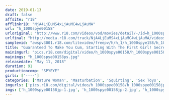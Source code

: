 ```yaml
---
date: 2019-01-13
draft: false
affsite: "r18"
afflinkr18: "NjA4LjEuMS4xLjAuMC4wLjAuMA"
url: "h_1000spye00158"
urloriginal: "http://www.r18.com/videos/vod/movies/detail/-/id=h_1000spye00158"
urlfinal: "http://media.r18.com/track/NjA4LjEuMS4xLjAuMC4wLjAuMA/videos/vod/movies/detail/-/id=h_1000spye00158"
samplevid: "awspv3001.r18.com/litevideo/freepv/h/h_1/h_1000spye158/h_1000spye158_dmb_w.mp4"
title: "Guaranteed To Make You Cum, Starting With The First Girl! Secret Masturbation The Moment Of Ejaculation"
mainimgurl: "pics.r18.com/digital/video/h_1000spye00158/h_1000spye00158ps.jpg"
mainimgs: "h_1000spye00158ps.jpg"
releasedate: "May 11, 2018"
duration: 91
productioncomp: "SPYEYE"
girls: ['----']
categories: ['Mature Woman', 'Masturbation', 'Squirting', 'Sex Toys', 'Compilation']
imgurls: ['pics.r18.com/digital/video/h_1000spye00158/h_1000spye00158jp-1.jpg', 'pics.r18.com/digital/video/h_1000spye00158/h_1000spye00158jp-2.jpg', 'pics.r18.com/digital/video/h_1000spye00158/h_1000spye00158jp-3.jpg', 'pics.r18.com/digital/video/h_1000spye00158/h_1000spye00158jp-4.jpg', 'pics.r18.com/digital/video/h_1000spye00158/h_1000spye00158jp-5.jpg', 'pics.r18.com/digital/video/h_1000spye00158/h_1000spye00158jp-6.jpg', 'pics.r18.com/digital/video/h_1000spye00158/h_1000spye00158jp-7.jpg', 'pics.r18.com/digital/video/h_1000spye00158/h_1000spye00158jp-8.jpg', 'pics.r18.com/digital/video/h_1000spye00158/h_1000spye00158jp-9.jpg', 'pics.r18.com/digital/video/h_1000spye00158/h_1000spye00158jp-10.jpg', 'pics.r18.com/digital/video/h_1000spye00158/h_1000spye00158jp-11.jpg', 'pics.r18.com/digital/video/h_1000spye00158/h_1000spye00158jp-12.jpg', 'pics.r18.com/digital/video/h_1000spye00158/h_1000spye00158jp-13.jpg', 'pics.r18.com/digital/video/h_1000spye00158/h_1000spye00158jp-14.jpg', 'pics.r18.com/digital/video/h_1000spye00158/h_1000spye00158jp-15.jpg', 'pics.r18.com/digital/video/h_1000spye00158/h_1000spye00158jp-16.jpg', 'pics.r18.com/digital/video/h_1000spye00158/h_1000spye00158jp-17.jpg', 'pics.r18.com/digital/video/h_1000spye00158/h_1000spye00158jp-18.jpg', 'pics.r18.com/digital/video/h_1000spye00158/h_1000spye00158jp-19.jpg', 'pics.r18.com/digital/video/h_1000spye00158/h_1000spye00158jp-20.jpg']
imgs: ['h_1000spye00158jp-1.jpg', 'h_1000spye00158jp-2.jpg', 'h_1000spye00158jp-3.jpg', 'h_1000spye00158jp-4.jpg', 'h_1000spye00158jp-5.jpg', 'h_1000spye00158jp-6.jpg', 'h_1000spye00158jp-7.jpg', 'h_1000spye00158jp-8.jpg', 'h_1000spye00158jp-9.jpg', 'h_1000spye00158jp-10.jpg', 'h_1000spye00158jp-11.jpg', 'h_1000spye00158jp-12.jpg', 'h_1000spye00158jp-13.jpg', 'h_1000spye00158jp-14.jpg', 'h_1000spye00158jp-15.jpg', 'h_1000spye00158jp-16.jpg', 'h_1000spye00158jp-17.jpg', 'h_1000spye00158jp-18.jpg', 'h_1000spye00158jp-19.jpg', 'h_1000spye00158jp-20.jpg']
---
```

